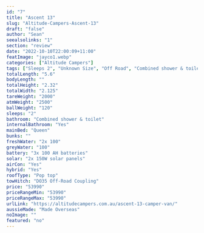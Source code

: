 ```yaml
---
id: "7"
title: "Ascent 13"
slug: "Altitude-Campers-Ascent-13"
draft: "false"
author: "Sean"
seealsolinks: "1"
section: "review"
date: "2022-10-10T22:00:09+11:00"
featImage: "jayco1.webp"
categories: ["Altitude Campers"]
tags: ["Sleeps 2", "Unknown Size", "Off Road", "Combined shower & toilet", "Pop top", "50 - 60k"]
totalLength: "5.6"
bodyLength: ""
totalHeight: "2.32"
totalWidth: "2.125"
tareWeight: "2000"
atmWeight: "2500"
ballWeight: "120"
sleeps: "2"
bathroom: "Combined shower & toilet"
internalBathroom: "Yes"
mainBed: "Queen"
bunks: ""
freshWater: "2x 100"
greyWater: "100"
battery: "3x 100 AH batteries"
solar: "2x 150W solar panels"
airCon: "Yes"
hybrid: "Yes"
roofType: "Pop top"
towHitch: "DO35 Off-Road Coupling"
price: "53990"
priceRangeMin: "53990"
priceRangeMax: "53990"
urlLink: "https://altitudecampers.com.au/ascent-13-camper-van/"
aussieMade: "Made Overseas"
noImage: ""
featured: "no"
---
```

